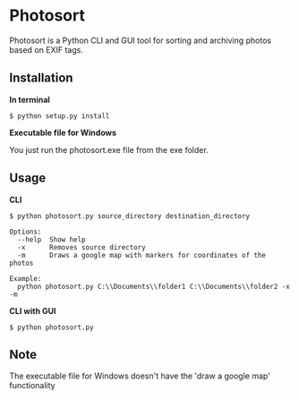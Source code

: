 # Photosort

Photosort is a Python CLI and GUI tool for sorting and archiving photos based on EXIF tags.

## Installation

**In terminal**

```shell
$ python setup.py install
```

**Executable file for Windows**

You just run the photosort.exe file from the exe folder.

## Usage

**CLI**

```shell
$ python photosort.py source_directory destination_directory

Options:
  --help  Show help
  -x      Removes source directory
  -m      Draws a google map with markers for coordinates of the photos

Example:
  python photosort.py C:\\Documents\\folder1 C:\\Documents\\folder2 -x -m
```
**CLI with GUI**

```shell
$ python photosort.py
```
## Note

The executable file for Windows doesn't have the 'draw a google map' functionality
